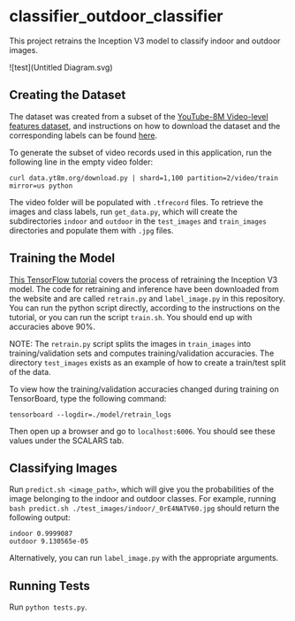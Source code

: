 # classifier_outdoor_classifier

This project retrains the Inception V3 model to classify indoor and outdoor images. 

![test](Untitled Diagram.svg)

## Creating the Dataset 

The dataset was created from a subset of the [YouTube-8M Video-level features dataset](https://research.google.com/youtube8m/index.html), 
and instructions on how to download the dataset and the corresponding labels can be found [here](https://research.google.com/youtube8m/download.html).

To generate the subset of video records used in this application, run the following line in the empty video folder:

`curl data.yt8m.org/download.py | shard=1,100 partition=2/video/train mirror=us python`

The video folder will be populated with `.tfrecord` files. 
To retrieve the images and class labels, run `get_data.py`, which will create the subdirectories `indoor` and `outdoor` in the
`test_images` and `train_images` directories and populate them with `.jpg` files. 

## Training the Model

[This TensorFlow tutorial](https://www.tensorflow.org/hub/tutorials/image_retraining) covers the process of retraining the Inception V3 model.
The code for retraining and inference have been downloaded from the website and are called `retrain.py` and `label_image.py` in this repository.
You can run the python script directly, according to the instructions on the tutorial, or you can run the script `train.sh`.
You should end up with accuracies above 90%. 

NOTE: The `retrain.py` script splits the images in `train_images` into training/validation sets and computes training/validation accuracies.
The directory `test_images` exists as an example of how to create a train/test split of the data.

To view how the training/validation accuracies changed during training on TensorBoard, type the following command:

`tensorboard --logdir=./model/retrain_logs`

Then open up a browser and go to `localhost:6006`. You should see these values under the SCALARS tab.

## Classifying Images

Run `predict.sh <image_path>`, which will give you the probabilities of the image belonging to the indoor and outdoor classes. For example, running `bash predict.sh ./test_images/indoor/_0rE4NATV60.jpg` should return the following output:

```
indoor 0.9999087
outdoor 9.130565e-05
```

Alternatively, you can run `label_image.py` with the appropriate arguments.

## Running Tests

Run `python tests.py`.




